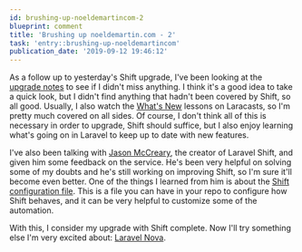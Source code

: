```yaml
---
id: brushing-up-noeldemartincom-2
blueprint: comment
title: 'Brushing up noeldemartin.com - 2'
task: 'entry::brushing-up-noeldemartincom'
publication_date: '2019-09-12 19:46:12'
---
```


As a follow up to yesterday's Shift upgrade, I've been looking at the [upgrade notes](https://laravel.com/docs/6.0/upgrade) to see if I didn't miss anything. I think it's a good idea to take a quick look, but I didn't find anything that hadn't been covered by Shift, so all good. Usually, I also watch the [What's New](https://laracasts.com/series/whats-new-in-laravel-6) lessons on Laracasts, so I'm pretty much covered on all sides. Of course, I don't think all of this is necessary in order to upgrade, Shift should suffice, but I also enjoy learning what's going on in Laravel to keep up to date with new features.

I've also been talking with [Jason McCreary](https://twitter.com/gonedark), the creator of Laravel Shift, and given him some feedback on the service. He's been very helpful on solving some of my doubts and he's still working on improving Shift, so I'm sure it'll become even better. One of the things I learned from him is about the [Shift configuration file](https://laravelshift.com/shiftrc-configuration-file). This is a file you can have in your repo to configure how Shift behaves, and it can be very helpful to customize some of the automation.

With this, I consider my upgrade with Shift complete. Now I'll try something else I'm very excited about: [Laravel Nova](https://nova.laravel.com).
